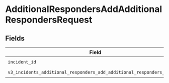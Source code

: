 # AdditionalRespondersAddAdditionalRespondersRequest


## Fields

| Field                                                                                                                                              | Type                                                                                                                                               | Required                                                                                                                                           | Description                                                                                                                                        |
| -------------------------------------------------------------------------------------------------------------------------------------------------- | -------------------------------------------------------------------------------------------------------------------------------------------------- | -------------------------------------------------------------------------------------------------------------------------------------------------- | -------------------------------------------------------------------------------------------------------------------------------------------------- |
| `incident_id`                                                                                                                                      | *str*                                                                                                                                              | :heavy_check_mark:                                                                                                                                 | N/A                                                                                                                                                |
| `v3_incidents_additional_responders_add_additional_responders_request`                                                                             | [models.V3IncidentsAdditionalRespondersAddAdditionalRespondersRequest](../models/v3incidentsadditionalrespondersaddadditionalrespondersrequest.md) | :heavy_check_mark:                                                                                                                                 | N/A                                                                                                                                                |